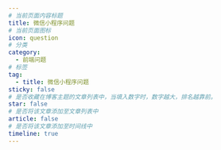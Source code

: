 ```yaml
---
# 当前页面内容标题
title: 微信小程序问题
# 当前页面图标
icon: question
# 分类
category:
  - 前端问题
# 标签
tag:
  - title: 微信小程序问题
sticky: false
# 是否收藏在博客主题的文章列表中，当填入数字时，数字越大，排名越靠前。
star: false
# 是否将该文章添加至文章列表中
article: false
# 是否将该文章添加至时间线中
timeline: true
---
```


<AutoCatalog />
